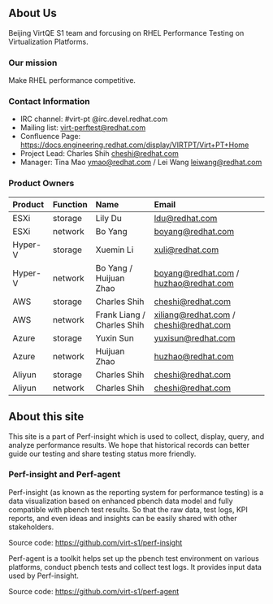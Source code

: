 ## About Us

Beijing VirtQE S1 team and forcusing on RHEL Performance Testing on Virtualization Platforms.

### Our mission

Make RHEL performance competitive.

### Contact Information

- IRC channel: #virt-pt @irc.devel.redhat.com
- Mailing list: virt-perftest@redhat.com
- Confluence Page: https://docs.engineering.redhat.com/display/VIRTPT/Virt+PT+Home
- Project Lead: Charles Shih <cheshi@redhat.com>
- Manager: Tina Mao <ymao@redhat.com> / Lei Wang <leiwang@redhat.com>

### Product Owners

| Product | Function | Name                       | Email                                  |
| :------ | :------- | :------------------------- | :------------------------------------- |
| ESXi    | storage  | Lily Du                    | ldu@redhat.com                         |
| ESXi    | network  | Bo Yang                    | boyang@redhat.com                      |
| Hyper-V | storage  | Xuemin Li                  | xuli@redhat.com                        |
| Hyper-V | network  | Bo Yang / Huijuan Zhao     | boyang@redhat.com / huzhao@redhat.com  |
| AWS     | storage  | Charles Shih               | cheshi@redhat.com                      |
| AWS     | network  | Frank Liang / Charles Shih | xiliang@redhat.com / cheshi@redhat.com |
| Azure   | storage  | Yuxin Sun                  | yuxisun@redhat.com                     |
| Azure   | network  | Huijuan Zhao               | huzhao@redhat.com                      |
| Aliyun  | storage  | Charles Shih               | cheshi@redhat.com                      |
| Aliyun  | network  | Charles Shih               | cheshi@redhat.com                      |


## About this site

This site is a part of Perf-insight which is used to collect, display, query, and analyze performance results. We hope that historical records can better guide our testing and share testing status more friendly.

### Perf-insight and Perf-agent

Perf-insight (as known as the reporting system for performance testing) is a data visualization based on enhanced pbench data model and fully compatible with pbench test results. So that the raw data, test logs, KPI reports, and even ideas and insights can be easily shared with other stakeholders.

Source code: https://github.com/virt-s1/perf-insight

Perf-agent is a toolkit helps set up the pbench test environment on various platforms, conduct pbench tests and collect test logs. It provides input data used by Perf-insight.

Source code: https://github.com/virt-s1/perf-agent
